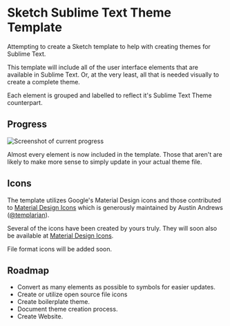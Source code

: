 # Sketch Sublime Text Theme Template

Attempting to create a Sketch template to help with creating themes for Sublime Text.

This template will include all of the user interface elements that are available in Sublime Text. Or, at the very least, all that is needed visually to create a complete theme.

Each element is grouped and labelled to reflect it's Sublime Text Theme counterpart.

## Progress

![Screenshot of current progress](http://dch.link/dJvH/Image%202015-09-20%20at%201.53.06%20PM.png)

Almost every element is now included in the template. Those that aren't are likely to make more sense to simply update in your actual theme file.

## Icons

The template utilizes Google's Material Design icons and those contributed to [Material Design Icons](http://materialdesignicons.com) which is generously maintained by Austin Andrews ([@templarian](https://twitter.com/templarian)). 

Several of the icons have been created by yours truly. They will soon also be available at [Material Design Icons](http://materialdesignicons.com).

File format icons will be added soon.

## Roadmap

- Convert as many elements as possible to symbols for easier updates.
- Create or utilize open source file icons
- Create boilerplate theme.
- Document theme creation process.
- Create Website.
